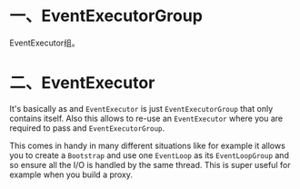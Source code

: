 # 一、EventExecutorGroup

EventExecutor组。

# 二、EventExecutor

It's basically as and `EventExecutor` is just `EventExecutorGroup` that only contains itself. Also this allows to re-use an `EventExecutor` where you are required to pass and `EventExecutorGroup`.

This comes in handy in many different situations like for example it allows you to create a `Bootstrap` and use one `EventLoop` as its `EventLoopGroup` and so ensure all the I/O is handled by the same thread. This is super useful for example when you build a proxy.

